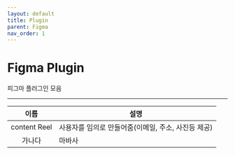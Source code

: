 ```yaml
---
layout: default
title: Plugin
parent: Figma
nav_order: 1
---
```


# Figma Plugin
피그마 플러그인 모음


---


|이름|설명|
|:--:|--|
|content Reel| 사용자를 임의로 만들어줌(이메일, 주소, 사진등 제공)|
|가나다|마바사|
